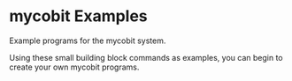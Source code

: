 # mycobit Examples

Example programs for the mycobit system.

Using these small building block commands as examples, you can begin to create your own mycobit programs.
